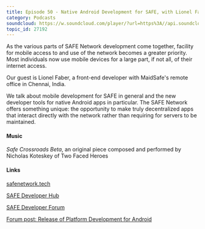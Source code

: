 ```yaml
---
title: Episode 50 - Native Android Development for SAFE, with Lionel Faber
category: Podcasts
soundcloud: https://w.soundcloud.com/player/?url=https%3A//api.soundcloud.com/tracks/559416639
topic_id: 27192
---
```


As the various parts of SAFE Network development come together, facility for mobile access to and use of the network becomes a greater priority. Most individuals now use mobile devices for a large part, if not all, of their internet access.

Our guest is Lionel Faber, a front-end developer with MaidSafe's remote office in Chennai, India.

We talk about mobile development for SAFE in general and the new developer tools for native Android apps in particular. The SAFE Network offers something unique: the opportunity to make truly decentralized apps that interact directly with the network rather than requiring for servers to be maintained.

#### Music

*Safe Crossroads Beta*, an original piece composed and performed by Nicholas Koteskey of Two Faced Heroes

#### Links

[safenetwork.tech](https://safenetwork.tech)

[SAFE Developer Hub](https://hub.safedev.org)

[SAFE Developer Forum](https://forum.safedev.org)

[Forum post: Release of Platform Development for Android](https://safenetforum.org/t/release-of-platform-development-for-android/27086)
